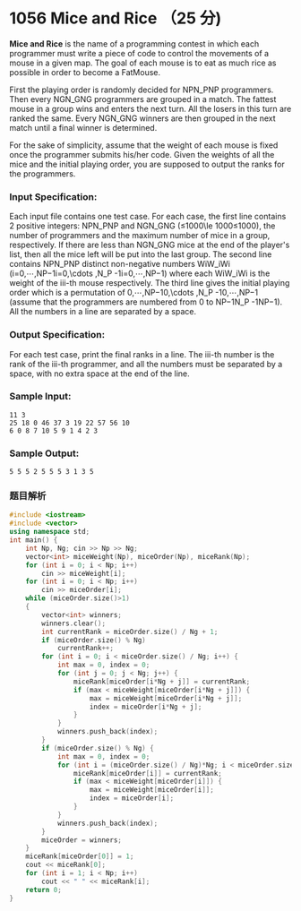# 1056 Mice and Rice （25 分)

**Mice and Rice** is the name of a programming contest in which each programmer must write a piece of code to control the movements of a mouse in a given map. The goal of each mouse is to eat as much rice as possible in order to become a FatMouse.

First the playing order is randomly decided for NPN_PN​P​​ programmers. Then every NGN_GN​G​​ programmers are grouped in a match. The fattest mouse in a group wins and enters the next turn. All the losers in this turn are ranked the same. Every NGN_GN​G​​ winners are then grouped in the next match until a final winner is determined.

For the sake of simplicity, assume that the weight of each mouse is fixed once the programmer submits his/her code. Given the weights of all the mice and the initial playing order, you are supposed to output the ranks for the programmers.

### Input Specification:

Each input file contains one test case. For each case, the first line contains 2 positive integers: NPN_PN​P​​ and NGN_GN​G​​ (≤1000\\le 1000≤1000), the number of programmers and the maximum number of mice in a group, respectively. If there are less than NGN_GN​G​​ mice at the end of the player's list, then all the mice left will be put into the last group. The second line contains NPN_PN​P​​ distinct non-negative numbers WiW_iW​i​​ (i=0,⋯,NP−1i=0,\\cdots ,N_P -1i=0,⋯,N​P​​−1) where each WiW_iW​i​​ is the weight of the iii-th mouse respectively. The third line gives the initial playing order which is a permutation of 0,⋯,NP−10,\\cdots ,N_P -10,⋯,N​P​​−1 (assume that the programmers are numbered from 0 to NP−1N_P -1N​P​​−1). All the numbers in a line are separated by a space.

### Output Specification:

For each test case, print the final ranks in a line. The iii-th number is the rank of the iii-th programmer, and all the numbers must be separated by a space, with no extra space at the end of the line.

### Sample Input:

    11 3
    25 18 0 46 37 3 19 22 57 56 10
    6 0 8 7 10 5 9 1 4 2 3
    

### Sample Output:

    5 5 5 2 5 5 5 3 1 3 5

### 题目解析

```C++
#include <iostream>
#include <vector>
using namespace std;
int main() {
	int Np, Ng; cin >> Np >> Ng;
	vector<int> miceWeight(Np), miceOrder(Np), miceRank(Np);
	for (int i = 0; i < Np; i++)
		cin >> miceWeight[i];
	for (int i = 0; i < Np; i++)
		cin >> miceOrder[i];
	while (miceOrder.size()>1)
	{
		vector<int> winners;
		winners.clear();
		int currentRank = miceOrder.size() / Ng + 1;
		if (miceOrder.size() % Ng)
			currentRank++;
		for (int i = 0; i < miceOrder.size() / Ng; i++) {
			int max = 0, index = 0;
			for (int j = 0; j < Ng; j++) {
				miceRank[miceOrder[i*Ng + j]] = currentRank;
				if (max < miceWeight[miceOrder[i*Ng + j]]) {
					max = miceWeight[miceOrder[i*Ng + j]];
					index = miceOrder[i*Ng + j];
				}
			}
			winners.push_back(index);
		}
		if (miceOrder.size() % Ng) {
			int max = 0, index = 0;
			for (int i = (miceOrder.size() / Ng)*Ng; i < miceOrder.size(); i++) {
				miceRank[miceOrder[i]] = currentRank;
				if (max < miceWeight[miceOrder[i]]) {
					max = miceWeight[miceOrder[i]];
					index = miceOrder[i];
				}
			}
			winners.push_back(index);
		}
		miceOrder = winners;
	}
	miceRank[miceOrder[0]] = 1;
	cout << miceRank[0];
	for (int i = 1; i < Np; i++)
		cout << " " << miceRank[i];
	return 0;
}
```